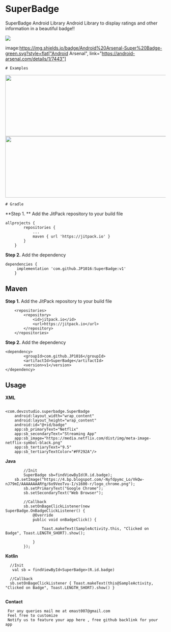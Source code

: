 # SuperBadge
SuperBadge Android Library 
Android Library to display ratings and other information in a beautiful badge!!


[![](https://jitpack.io/v/JP1016/SuperBadge.svg)](https://jitpack.io/#JP1016/SuperBadge)

image:https://img.shields.io/badge/Android%20Arsenal-Super%20Badge-green.svg?style=flat["Android Arsenal", link="https://android-arsenal.com/details/1/7443"]
```
# Examples
```
<img src="https://i.imgur.com/QsXrEVn.png" width=649 height=192/>
<img src="https://i.imgur.com/wBwRQXb.jpg" width=649 height=192/>


```
# Gradle
```
**Step 1. ** Add the JitPack repository to your build file
```
allprojects {
		repositories {
			...
			maven { url 'https://jitpack.io' }
		}
	}
```
**Step 2.** Add the dependency
```
dependencies {
     implementation 'com.github.JP1016:SuperBadge:v1'
	}
```

## Maven
**Step 1.** Add the JitPack repository to your build file
```markup
	<repositories>
		<repository>
		    <id>jitpack.io</id>
		    <url>https://jitpack.io</url>
		</repository>
	</repositories>
```
**Step 2.** Add the dependency
```markup
<dependency>
	    <groupId>com.github.JP1016</groupId>
	    <artifactId>SuperBadge</artifactId>
	    <version>v1</version>
</dependency>
```

## Usage
**XML**
```markup

<com.devzstudio.superbadge.SuperBadge
    android:layout_width="wrap_content"
    android:layout_height="wrap_content"
    android:id="@+id/badge"
    app:sb_primaryText="Netflix"
    app:sb_secondaryText="Streaming App"
    app:sb_image="https://media.netflix.com/dist/img/meta-image-netflix-symbol-black.png"
    app:sb_tertiaryText="9.5"
    app:sb_tertiaryTextColor="#FF292A"/>
``` 

**Java**
```
        //Init
        SuperBadge sb=findViewById(R.id.badge);
	sb.setImage("https://4.bp.blogspot.com/-Nyfdpymc_Lo/VkQw-nJ79mI/AAAAAAAARYg/6o9VeoTvu-I/s1600-r/logo_chrome.png");
        sb.setPrimaryText("Google Chrome");
        sb.setSecondaryText("Web Browser");

        //Callback
        sb.setOnBageClickListener(new SuperBadge.OnBadgeClickListener() {
            @Override
            public void onBadgeClick() {

                Toast.makeText(SampleActivity.this, "Clicked on Badge", Toast.LENGTH_SHORT).show();

            }
        });

```

**Kotlin**
```
  //Init
   val sb = findViewById<SuperBadge>(R.id.badge)
  
  //Callback
  sb.setOnBageClickListener { Toast.makeText(this@SampleActivity, "Clicked on Badge", Toast.LENGTH_SHORT).show() }
  
  ```
**Contact**
```
 For any queries mail me at emast007@gmail.com
 Feel free to customize 
 Notify us to feature your app here , free github backlink for your app 
